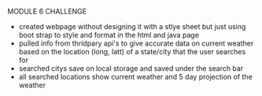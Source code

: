 MODULE 6 CHALLENGE

- created webpage without designing it with a stlye sheet but just using boot strap to style and format in the html and java page
- pulled info from thridpary api's to give accurate data on current weather based on the location (long, latt) of a state/city that the user searches for
- searched citys save on local storage and saved under the search bar
- all searched locations show current weather and 5 day projection of the weather
 